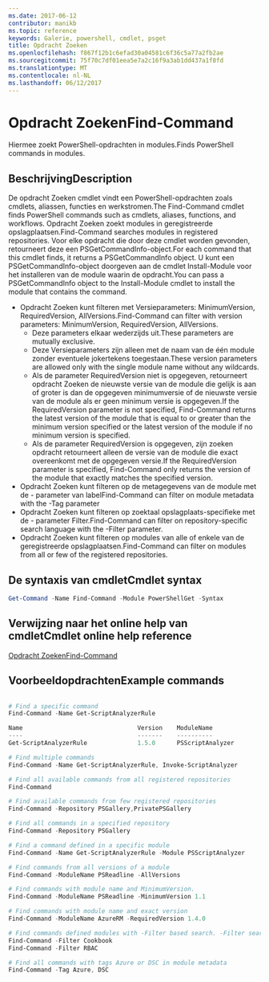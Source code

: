 ```yaml
---
ms.date: 2017-06-12
contributor: manikb
ms.topic: reference
keywords: Galerie, powershell, cmdlet, psget
title: Opdracht Zoeken
ms.openlocfilehash: f867f12b1c6efad30a04581c6f36c5a77a2fb2ae
ms.sourcegitcommit: 75f70c7df01eea5e7a2c16f9a3ab1dd437a1f8fd
ms.translationtype: MT
ms.contentlocale: nl-NL
ms.lasthandoff: 06/12/2017
---
```

# <a name="find-command"></a><span data-ttu-id="17c80-103">Opdracht Zoeken</span><span class="sxs-lookup"><span data-stu-id="17c80-103">Find-Command</span></span>

<span data-ttu-id="17c80-104">Hiermee zoekt PowerShell-opdrachten in modules.</span><span class="sxs-lookup"><span data-stu-id="17c80-104">Finds PowerShell commands in modules.</span></span>

## <a name="description"></a><span data-ttu-id="17c80-105">Beschrijving</span><span class="sxs-lookup"><span data-stu-id="17c80-105">Description</span></span>
<span data-ttu-id="17c80-106">De opdracht Zoeken cmdlet vindt een PowerShell-opdrachten zoals cmdlets, aliassen, functies en werkstromen.</span><span class="sxs-lookup"><span data-stu-id="17c80-106">The Find-Command cmdlet finds PowerShell commands such as cmdlets, aliases, functions, and workflows.</span></span> <span data-ttu-id="17c80-107">Opdracht Zoeken zoekt modules in geregistreerde opslagplaatsen.</span><span class="sxs-lookup"><span data-stu-id="17c80-107">Find-Command searches modules in registered repositories.</span></span>
<span data-ttu-id="17c80-108">Voor elke opdracht die door deze cmdlet worden gevonden, retourneert deze een PSGetCommandInfo-object.</span><span class="sxs-lookup"><span data-stu-id="17c80-108">For each command that this cmdlet finds, it returns a PSGetCommandInfo object.</span></span> <span data-ttu-id="17c80-109">U kunt een PSGetCommandInfo-object doorgeven aan de cmdlet Install-Module voor het installeren van de module waarin de opdracht.</span><span class="sxs-lookup"><span data-stu-id="17c80-109">You can pass a PSGetCommandInfo object to the Install-Module cmdlet to install the module that contains the command.</span></span>

- <span data-ttu-id="17c80-110">Opdracht Zoeken kunt filteren met Versieparameters: MinimumVersion, RequiredVersion, AllVersions.</span><span class="sxs-lookup"><span data-stu-id="17c80-110">Find-Command can filter with version parameters: MinimumVersion, RequiredVersion, AllVersions.</span></span>
  - <span data-ttu-id="17c80-111">Deze parameters elkaar wederzijds uit.</span><span class="sxs-lookup"><span data-stu-id="17c80-111">These parameters are mutually exclusive.</span></span>
  - <span data-ttu-id="17c80-112">Deze Versieparameters zijn alleen met de naam van de één module zonder eventuele jokertekens toegestaan.</span><span class="sxs-lookup"><span data-stu-id="17c80-112">These version parameters are allowed only with the single module name without any wildcards.</span></span>
  - <span data-ttu-id="17c80-113">Als de parameter RequiredVersion niet is opgegeven, retourneert opdracht Zoeken de nieuwste versie van de module die gelijk is aan of groter is dan de opgegeven minimumversie of de nieuwste versie van de module als er geen minimum versie is opgegeven.</span><span class="sxs-lookup"><span data-stu-id="17c80-113">If the RequiredVersion parameter is not specified, Find-Command returns the latest version of the module that is equal to or greater than the minimum version specified or the latest version of the module if no minimum version is specified.</span></span>
  - <span data-ttu-id="17c80-114">Als de parameter RequiredVersion is opgegeven, zijn zoeken opdracht retourneert alleen de versie van de module die exact overeenkomt met de opgegeven versie.</span><span class="sxs-lookup"><span data-stu-id="17c80-114">If the RequiredVersion parameter is specified, Find-Command only returns the version of the module that exactly matches the specified version.</span></span>
- <span data-ttu-id="17c80-115">Opdracht Zoeken kunt filteren op de metagegevens van de module met de - parameter van label</span><span class="sxs-lookup"><span data-stu-id="17c80-115">Find-Command can filter on module metadata with the -Tag parameter</span></span>
- <span data-ttu-id="17c80-116">Opdracht Zoeken kunt filteren op zoektaal opslagplaats-specifieke met de - parameter Filter.</span><span class="sxs-lookup"><span data-stu-id="17c80-116">Find-Command can filter on repository-specific search language with the -Filter parameter.</span></span>
- <span data-ttu-id="17c80-117">Opdracht Zoeken kunt filteren op modules van alle of enkele van de geregistreerde opslagplaatsen.</span><span class="sxs-lookup"><span data-stu-id="17c80-117">Find-Command can filter on modules from all or few of the registered repositories.</span></span>

## <a name="cmdlet-syntax"></a><span data-ttu-id="17c80-118">De syntaxis van cmdlet</span><span class="sxs-lookup"><span data-stu-id="17c80-118">Cmdlet syntax</span></span>
```powershell
Get-Command -Name Find-Command -Module PowerShellGet -Syntax
```

## <a name="cmdlet-online-help-reference"></a><span data-ttu-id="17c80-119">Verwijzing naar het online help van cmdlet</span><span class="sxs-lookup"><span data-stu-id="17c80-119">Cmdlet online help reference</span></span>

[<span data-ttu-id="17c80-120">Opdracht Zoeken</span><span class="sxs-lookup"><span data-stu-id="17c80-120">Find-Command</span></span>](http://go.microsoft.com/fwlink/?LinkId=733636)

## <a name="example-commands"></a><span data-ttu-id="17c80-121">Voorbeeldopdrachten</span><span class="sxs-lookup"><span data-stu-id="17c80-121">Example commands</span></span>
```powershell

# Find a specific command
Find-Command -Name Get-ScriptAnalyzerRule

Name                                Version    ModuleName                          Repository
----                                -------    ----------                          ----------
Get-ScriptAnalyzerRule              1.5.0      PSScriptAnalyzer                    PSGallery

# Find multiple commands
Find-Command -Name Get-ScriptAnalyzerRule, Invoke-ScriptAnalyzer

# Find all available commands from all registered repositories
Find-Command

# Find available commands from few registered repositories
Find-Command -Repository PSGallery,PrivatePSGallery

# Find all commands in a specified repository
Find-Command -Repository PSGallery

# Find a command defined in a specific module
Find-Command -Name Get-ScriptAnalyzerRule -Module PSScriptAnalyzer

# Find commands from all versions of a module
Find-Command -ModuleName PSReadline -AllVersions

# Find commands with module name and MinimumVersion.
Find-Command -ModuleName PSReadline -MinimumVersion 1.1

# Find commands with module name and exact version
Find-Command -ModuleName AzureRM -RequiredVersion 1.4.0

# Find commands defined modules with -Filter based search. -Filter searches in description and module names
Find-Command -Filter Cookbook
Find-Command -Filter RBAC

# Find all commands with tags Azure or DSC in module metadata
Find-Command -Tag Azure, DSC

```

